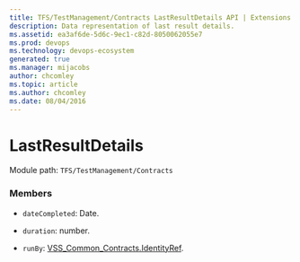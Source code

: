```yaml
---
title: TFS/TestManagement/Contracts LastResultDetails API | Extensions for Azure DevOps Services
description: Data representation of last result details.
ms.assetid: ea3af6de-5d6c-9ec1-c82d-8050062055e7
ms.prod: devops
ms.technology: devops-ecosystem
generated: true
ms.manager: mijacobs
author: chcomley
ms.topic: article
ms.author: chcomley
ms.date: 08/04/2016
---
```


# LastResultDetails

Module path: `TFS/TestManagement/Contracts`


### Members

* `dateCompleted`: Date. 

* `duration`: number. 

* `runBy`: [VSS_Common_Contracts.IdentityRef](../../../VSS/WebApi/Contracts/IdentityRef.md). 

